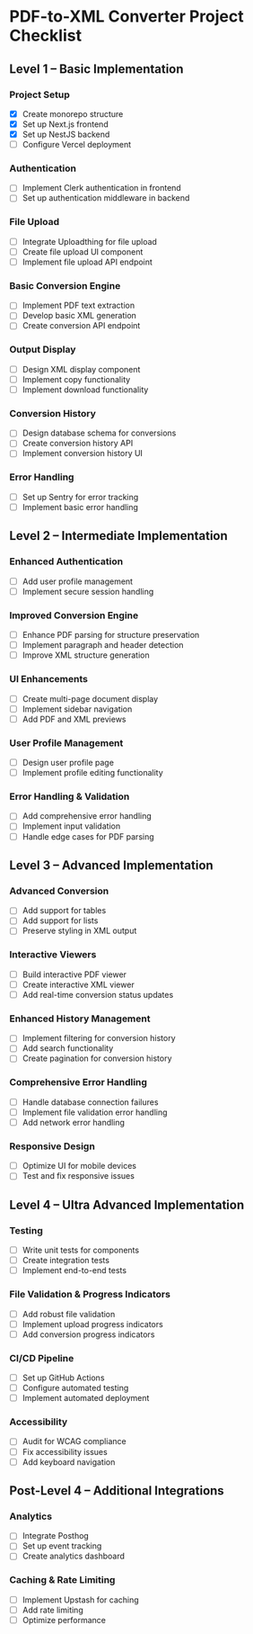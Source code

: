 # PDF-to-XML Converter Project Checklist

## Level 1 – Basic Implementation

### Project Setup
- [x] Create monorepo structure
- [x] Set up Next.js frontend
- [x] Set up NestJS backend
- [ ] Configure Vercel deployment

### Authentication
- [ ] Implement Clerk authentication in frontend
- [ ] Set up authentication middleware in backend

### File Upload
- [ ] Integrate Uploadthing for file upload
- [ ] Create file upload UI component
- [ ] Implement file upload API endpoint

### Basic Conversion Engine
- [ ] Implement PDF text extraction
- [ ] Develop basic XML generation
- [ ] Create conversion API endpoint

### Output Display
- [ ] Design XML display component
- [ ] Implement copy functionality
- [ ] Implement download functionality

### Conversion History
- [ ] Design database schema for conversions
- [ ] Create conversion history API
- [ ] Implement conversion history UI

### Error Handling
- [ ] Set up Sentry for error tracking
- [ ] Implement basic error handling

## Level 2 – Intermediate Implementation

### Enhanced Authentication
- [ ] Add user profile management
- [ ] Implement secure session handling

### Improved Conversion Engine
- [ ] Enhance PDF parsing for structure preservation
- [ ] Implement paragraph and header detection
- [ ] Improve XML structure generation

### UI Enhancements
- [ ] Create multi-page document display
- [ ] Implement sidebar navigation
- [ ] Add PDF and XML previews

### User Profile Management
- [ ] Design user profile page
- [ ] Implement profile editing functionality

### Error Handling & Validation
- [ ] Add comprehensive error handling
- [ ] Implement input validation
- [ ] Handle edge cases for PDF parsing

## Level 3 – Advanced Implementation

### Advanced Conversion
- [ ] Add support for tables
- [ ] Add support for lists
- [ ] Preserve styling in XML output

### Interactive Viewers
- [ ] Build interactive PDF viewer
- [ ] Create interactive XML viewer
- [ ] Add real-time conversion status updates

### Enhanced History Management
- [ ] Implement filtering for conversion history
- [ ] Add search functionality
- [ ] Create pagination for conversion history

### Comprehensive Error Handling
- [ ] Handle database connection failures
- [ ] Implement file validation error handling
- [ ] Add network error handling

### Responsive Design
- [ ] Optimize UI for mobile devices
- [ ] Test and fix responsive issues

## Level 4 – Ultra Advanced Implementation

### Testing
- [ ] Write unit tests for components
- [ ] Create integration tests
- [ ] Implement end-to-end tests

### File Validation & Progress Indicators
- [ ] Add robust file validation
- [ ] Implement upload progress indicators
- [ ] Add conversion progress indicators

### CI/CD Pipeline
- [ ] Set up GitHub Actions
- [ ] Configure automated testing
- [ ] Implement automated deployment

### Accessibility
- [ ] Audit for WCAG compliance
- [ ] Fix accessibility issues
- [ ] Add keyboard navigation

## Post-Level 4 – Additional Integrations

### Analytics
- [ ] Integrate Posthog
- [ ] Set up event tracking
- [ ] Create analytics dashboard

### Caching & Rate Limiting
- [ ] Implement Upstash for caching
- [ ] Add rate limiting
- [ ] Optimize performance
